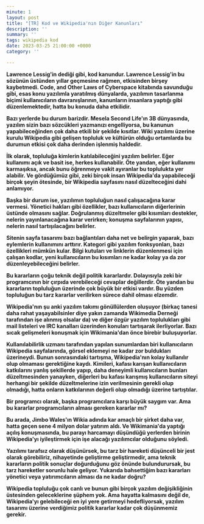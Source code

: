 ```yaml
---
minute: 1
layout: post
title: "[TR] Kod ve Wikipedia'nın Diğer Kanunları"
description: ''
summary: ''
tags: wikipedia kod
date: 2023-03-25 21:00:00 +0000
category: ''

---
```

**Lawrence Lessig'in dediği gibi, kod kanundur. Lawrence Lessig'in bu sözünün üstünden yıllar geçmesine rağmen, etkisinden birşey kaybetmedi. Code, and Other Laws of Cyberspace kitabında savunduğu gibi, esas konu yazılımla yaratılmış dünyalarda, yazılımın tasarlanma biçimi kullanıcıların davranışlarının, kanunların insanlara yaptığı gibi düzenlemektedir, hatta bu konuda daha etkilidir.**

**Bazı yerlerde bu durum barizdir. Mesela Second Life'ın 3B dünyasında, yazılım sizin bazı sözcükleri yazmanızı engelliyorsa, bu kanunun yapabileceğinden çok daha etkili bir şekilde kısıtlar. Wiki yazılımı üzerine kurulu Wikipedia gibi gelişen topluluk ve kültürün olduğu ortamlarda bu durumun etkisi çok daha derinden işlenmiş haldedir.**

**İlk olarak, topluluğa kimlerin katılabileceğini yazılım belirler. Eğer kullanımı açık ve basit ise, herkes kullanabilir. Öte yandan, eğer kullanımı karmaşıksa, ancak bunu öğrenmeye vakit ayıranlar bu toplulukta yer alabilir. Ve gördüğümüz gibi, zeki birçok insan Wikipedia'da yapabileceği birçok şeyin ötesinde, bir Wikipedia sayfasını nasıl düzelteceğini dahi anlamıyor.**

**Başka bir durum ise, yazılımın topluluğun nasıl çalışacağına karar vermesi. Yönetici hakları gibi özellikler, bazı kullanıcıların diğerlerinin üstünde olmasını sağlar. Doğrulanmış düzeltmeler gibi kısımları destekler, nelerin yayınlanacağına karar verirken; konuşma sayfalarının yapısı, nelerin nasıl tartışılacağını belirler.**

**Sitenin sayfa tasarımı bazı bağlantıları daha net ve belirgin yaparak, bazı eylemlerin kullanımını arttırır. Kategori gibi yazılım fonksyonları, bazı özellikleri mümkün kular. Bilgi kutuları ve linklerin düzenlenmesi için çalışan kodlar, yeni kullanıcıların bu kısımları ne kadar kolay ya da zor düzenleyebileceğini belirler.**

**Bu kararların çoğu teknik değil politik kararlardır. Dolayısıyla zeki bir programcının bir çırpıda verebileceği cevaplar değillerdir. Öte yandan bu kararların topluluğun üzerinde çok büyük bir etkisi vardır. Bu yüzden topluluğun bu tarz kararlar verilirken sürece dahil olması elzemdir.**

**Wikipedia'nın şu anki yazılım takımı gönüllülerden oluşuyor (birkaç tanesi daha rahat yaşayabilsinler diye yakın zamanda Wikimedia Derneği tarafından işe alınmış olsalar da) ve diğer özgür yazılım toplulukları gibi mail listeleri ve IRC kanalları üzerinden konuları tartışarak ilerliyorlar. Bazı sıcak gelişmeleri konuşmak için Wikimania'dan önce birebir buluşuyorlar.**

**Kullanılabilirlik uzmanı tarafından yapılan sunumlardan biri kullanıcıların Wikipedia sayfalarında, görsel eklemeyi ne kadar zor buldukları üzerineydi. Bunun sonrasındaki tartışma, Wikipedia'nın kolay kullanılır olup olmaması gerektiğine kaydı. Kimileri, kafası karışan kullanıcıların katkılarını yanlış şekillerde yapıp, daha deneyimli kullanıcıların bunları düzeltmesinden yanayken, diğerleri bu kafası karışmış kullanıcıların siteyi herhangi bir şekilde düzeltmelerine izin verilmesinin gerekli olup olmadığı, hatta onların katkılarının değerli olup olmadığı üzerine tartıştılar.**

**Bir programcı olarak, başka programcılara karşı büyük saygım var. Ama bu kararlar programcıların alması gereken kararlar mı?**

**Bu arada, Jimbo Wales'ın Wikia adında kar amaçlı bir şirket daha var, hatta geçen sene 4 milyon dolar yatırım aldı. Ve Wikimania'da yaptığı açılış konuşmasında, bu parayı harcamayı düşündüğü yerlerden birinin Wikipedia'yı iyileştirmek için işe alacağı yazılımcılar olduğunu söyledi.**

**Yazılımı tarafsız olarak düşünürsek, bu tarz bir hareketi düşünceli bir jest olarak görebiliriz, nihayetinde geliştirme geliştirmedir, ama teknik kararların politik sonuçlar doğurduğunu göz önünde bulundurursak, bu tarz hareketler sorunlu hale geliyor. Yukarıda bahsettiğim bazı kararları yönetici veya yatırımcıların alması da ne kadar doğru?**

**Wikipedia topluluğu çok canlı ve bunun gibi birçok yazılım değişikliğinin üstesinden geleceklerine şüphem yok. Ama hayatta kalmasını değil de, Wikipedia'yı gelebileceği en iyi yere getirmeyi hedefliyorsak, yazılım tasarımı üzerine verdiğimiz politik kararlar kadar çok düşünmemiz gerekir.**